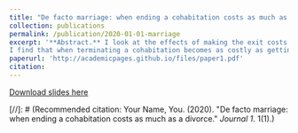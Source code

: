 ```yaml
---
title: "De facto marriage: when ending a cohabitation costs as much as a divorce."
collection: publications
permalink: /publication/2020-01-01-marriage
excerpt: '**Abstract.** I look at the effects of making the exit costs of cohabitation as high as divorce on new and existing partnerships. I exploit the Family Law Amendment Act, introduced in Australia in 2008, as an exogenous shock to the cost of exiting cohabitation. This law defines cohabiting partnerships as de facto relationships and makes the termination of a de facto relationship equivalent to a divorce. I hence exploit the time discontinuity produced by the reform to identify its effects on the stability of new and existing couples.
I find that when terminating a cohabitation becomes as costly as getting divorced, (i) new unions are more stable (ii) existing cohabitors affected by the reform in their third year are more likely to split, while (iii) the probability of starting a cohabitation and the duration of premarital cohabitation do not change. This paper is the first to look at changes in the exit cost of cohabitation and it does it while disentangling the effect on new and existing partnerships.'
paperurl: 'http://academicpages.github.io/files/paper1.pdf'
citation: 
---
```


[Download slides here](http://academicpages.github.io/files/paper1.pdf)

[//]: # (Recommended citation: Your Name, You. (2020). "De facto marriage: when ending a cohabitation costs as much as a divorce." <i>Journal 1</i>. 1(1).)